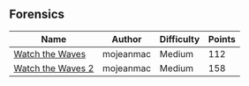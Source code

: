 ## Forensics

| Name                                   | Author    | Difficulty | Points |
| -------------------------------------- | --------- | ---------- | ------ |
| [Watch the Waves](watch-the-waves)     | mojeanmac | Medium     | 112    |
| [Watch the Waves 2](watch-the-waves-2) | mojeanmac | Medium     | 158    |
